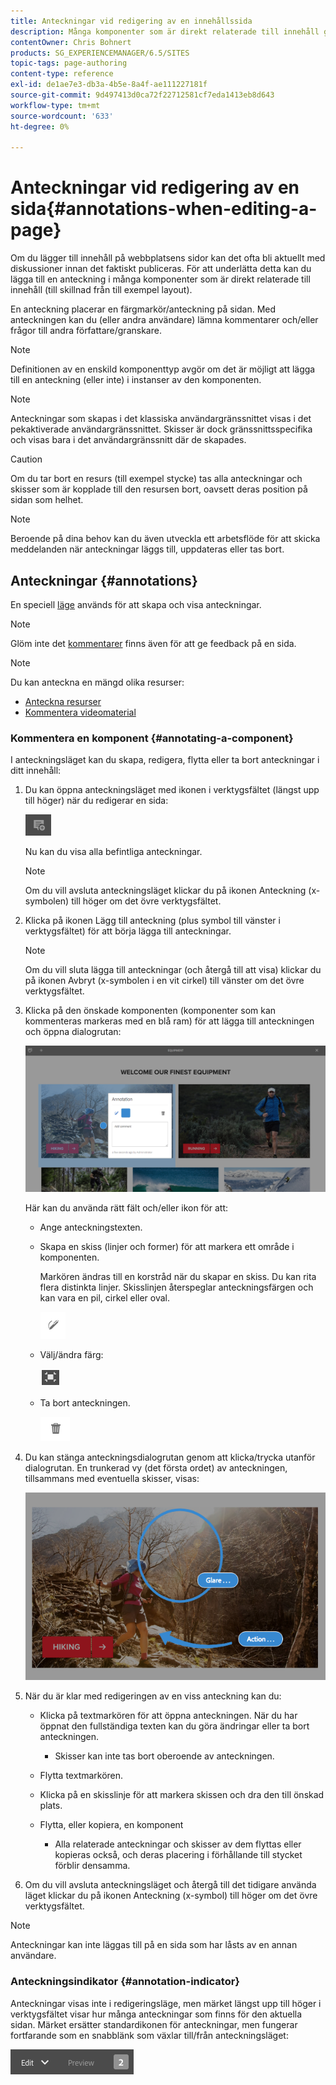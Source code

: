 ```yaml
---
title: Anteckningar vid redigering av en innehållssida
description: Många komponenter som är direkt relaterade till innehåll gör att du kan lägga till en anteckning.
contentOwner: Chris Bohnert
products: SG_EXPERIENCEMANAGER/6.5/SITES
topic-tags: page-authoring
content-type: reference
exl-id: de1ae7e3-db3a-4b5e-8a4f-ae111227181f
source-git-commit: 9d497413d0ca72f22712581cf7eda1413eb8d643
workflow-type: tm+mt
source-wordcount: '633'
ht-degree: 0%

---
```


# Anteckningar vid redigering av en sida{#annotations-when-editing-a-page}

Om du lägger till innehåll på webbplatsens sidor kan det ofta bli aktuellt med diskussioner innan det faktiskt publiceras. För att underlätta detta kan du lägga till en anteckning i många komponenter som är direkt relaterade till innehåll (till skillnad från till exempel layout).

En anteckning placerar en färgmarkör/anteckning på sidan. Med anteckningen kan du (eller andra användare) lämna kommentarer och/eller frågor till andra författare/granskare.

>[!NOTE]
>
>Definitionen av en enskild komponenttyp avgör om det är möjligt att lägga till en anteckning (eller inte) i instanser av den komponenten.

>[!NOTE]
>
>Anteckningar som skapas i det klassiska användargränssnittet visas i det pekaktiverade användargränssnittet. Skisser är dock gränssnittsspecifika och visas bara i det användargränssnitt där de skapades.

>[!CAUTION]
>
>Om du tar bort en resurs (till exempel stycke) tas alla anteckningar och skisser som är kopplade till den resursen bort, oavsett deras position på sidan som helhet.

>[!NOTE]
>
>Beroende på dina behov kan du även utveckla ett arbetsflöde för att skicka meddelanden när anteckningar läggs till, uppdateras eller tas bort.

## Anteckningar {#annotations}

En speciell [läge](/help/sites-authoring/author-environment-tools.md#page-modes) används för att skapa och visa anteckningar.

>[!NOTE]
>
>Glöm inte det [kommentarer](/help/sites-authoring/basic-handling.md#timeline) finns även för att ge feedback på en sida.

>[!NOTE]
>
>Du kan anteckna en mängd olika resurser:
>
>* [Anteckna resurser](/help/assets/manage-assets.md#annotating)
>* [Kommentera videomaterial](/help/assets/managing-video-assets.md#annotate-video-assets)
>

### Kommentera en komponent {#annotating-a-component}

I anteckningsläget kan du skapa, redigera, flytta eller ta bort anteckningar i ditt innehåll:

1. Du kan öppna anteckningsläget med ikonen i verktygsfältet (längst upp till höger) när du redigerar en sida:

   ![Anteckna](do-not-localize/screen_shot_2018-03-22at110414.png)

   Nu kan du visa alla befintliga anteckningar.

   >[!NOTE]
   >
   >Om du vill avsluta anteckningsläget klickar du på ikonen Anteckning (x-symbolen) till höger om det övre verktygsfältet.

1. Klicka på ikonen Lägg till anteckning (plus symbol till vänster i verktygsfältet) för att börja lägga till anteckningar.

   >[!NOTE]
   >
   >Om du vill sluta lägga till anteckningar (och återgå till att visa) klickar du på ikonen Avbryt (x-symbolen i en vit cirkel) till vänster om det övre verktygsfältet.

1. Klicka på den önskade komponenten (komponenter som kan kommenteras markeras med en blå ram) för att lägga till anteckningen och öppna dialogrutan:

   ![screen_shot_2018-03-22at110606](assets/screen_shot_2018-03-22at110606.png)

   Här kan du använda rätt fält och/eller ikon för att:

   * Ange anteckningstexten.
   * Skapa en skiss (linjer och former) för att markera ett område i komponenten.

     Markören ändras till en korstråd när du skapar en skiss. Du kan rita flera distinkta linjer. Skisslinjen återspeglar anteckningsfärgen och kan vara en pil, cirkel eller oval.

     ![Sketch](do-not-localize/screen_shot_2018-03-22at110640.png)

   * Välj/ändra färg:

     ![Välj/ändra färg](do-not-localize/chlimage_1-19.png)

   * Ta bort anteckningen.

     ![Ta bort anteckning](do-not-localize/screen_shot_2018-03-22at110647.png)

1. Du kan stänga anteckningsdialogrutan genom att klicka/trycka utanför dialogrutan. En trunkerad vy (det första ordet) av anteckningen, tillsammans med eventuella skisser, visas:

   ![screen_shot_2018-03-22at110850](assets/screen_shot_2018-03-22at110850.png)

1. När du är klar med redigeringen av en viss anteckning kan du:

   * Klicka på textmarkören för att öppna anteckningen. När du har öppnat den fullständiga texten kan du göra ändringar eller ta bort anteckningen.

      * Skisser kan inte tas bort oberoende av anteckningen.

   * Flytta textmarkören.
   * Klicka på en skisslinje för att markera skissen och dra den till önskad plats.
   * Flytta, eller kopiera, en komponent

      * Alla relaterade anteckningar och skisser av dem flyttas eller kopieras också, och deras placering i förhållande till stycket förblir densamma.

1. Om du vill avsluta anteckningsläget och återgå till det tidigare använda läget klickar du på ikonen Anteckning (x-symbol) till höger om det övre verktygsfältet.

>[!NOTE]
>
>Anteckningar kan inte läggas till på en sida som har låsts av en annan användare.

### Anteckningsindikator {#annotation-indicator}

Anteckningar visas inte i redigeringsläge, men märket längst upp till höger i verktygsfältet visar hur många anteckningar som finns för den aktuella sidan. Märket ersätter standardikonen för anteckningar, men fungerar fortfarande som en snabblänk som växlar till/från anteckningsläget:

![Anteckningsindikator](assets/chlimage_1-242.png)
